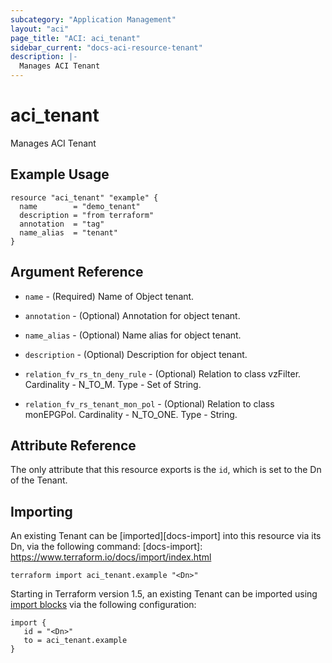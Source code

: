 ```yaml
---
subcategory: "Application Management"
layout: "aci"
page_title: "ACI: aci_tenant"
sidebar_current: "docs-aci-resource-tenant"
description: |-
  Manages ACI Tenant
---
```


# aci_tenant

Manages ACI Tenant

## Example Usage

```hcl
resource "aci_tenant" "example" {
  name        = "demo_tenant"
  description = "from terraform"
  annotation  = "tag"
  name_alias  = "tenant"
}
```

## Argument Reference

- `name` - (Required) Name of Object tenant.
- `annotation` - (Optional) Annotation for object tenant.
- `name_alias` - (Optional) Name alias for object tenant.
- `description` - (Optional) Description for object tenant.

- `relation_fv_rs_tn_deny_rule` - (Optional) Relation to class vzFilter. Cardinality - N_TO_M. Type - Set of String.
- `relation_fv_rs_tenant_mon_pol` - (Optional) Relation to class monEPGPol. Cardinality - N_TO_ONE. Type - String.

## Attribute Reference

The only attribute that this resource exports is the `id`, which is set to the
Dn of the Tenant.

## Importing

An existing Tenant can be [imported][docs-import] into this resource via its Dn, via the following command:
[docs-import]: https://www.terraform.io/docs/import/index.html

```
terraform import aci_tenant.example "<Dn>"
```

Starting in Terraform version 1.5, an existing Tenant can be imported using [import blocks](https://developer.hashicorp.com/terraform/language/import) via the following configuration:

```code
import {
   id = "<Dn>"
   to = aci_tenant.example
}
```